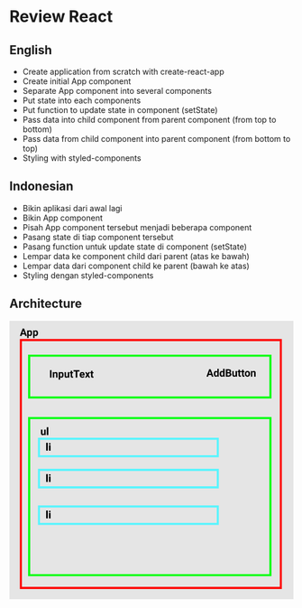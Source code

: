 # Review React

## English

- Create application from scratch with create-react-app
- Create initial App component
- Separate App component into several components
- Put state into each components
- Put function to update state in component (setState)
- Pass data into child component from parent component (from top to bottom)
- Pass data from child component into parent component (from bottom to top)
- Styling with styled-components

## Indonesian

- Bikin aplikasi dari awal lagi
- Bikin App component
- Pisah App component tersebut menjadi beberapa component
- Pasang state di tiap component tersebut
- Pasang function untuk update state di component (setState)
- Lempar data ke component child dari parent (atas ke bawah)
- Lempar data dari component child ke parent (bawah ke atas)
- Styling dengan styled-components

## Architecture

![](public/assets/architecture.png)
